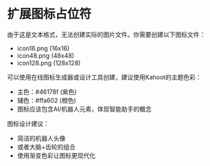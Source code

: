 # 扩展图标占位符

由于这是文本格式，无法创建实际的图片文件。你需要创建以下图标文件：

- icon16.png (16x16)
- icon48.png (48x48) 
- icon128.png (128x128)

可以使用在线图标生成器或设计工具创建，建议使用Kahoot的主题色彩：
- 主色：#46178f (紫色)
- 辅色：#ffa602 (橙色)
- 图标应该包含AI/机器人元素，体现智能助手的概念

图标设计建议：
- 简洁的机器人头像
- 或者大脑+齿轮的组合
- 使用渐变色彩让图标更现代化
